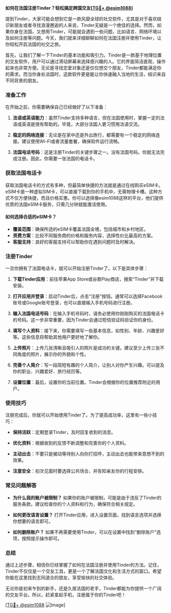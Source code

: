 **如何在法国注册Tinder？轻松搞定跨国交友[[TG💪+ @esim1088](https://t.me/s/esim1088)]**

提到Tinder，大家可能会想到它是一款风靡全球的社交软件，尤其是对于喜欢结识新朋友或者寻找浪漫邂逅的人来说，Tinder无疑是一个绝佳的选择。然而，如果你身在法国，又想用Tinder，可能就会遇到一些问题，比如语言、网络环境以及如何注册等问题。今天，我们就来详细聊聊如何在法国注册并使用Tinder，让你轻松开启法国的社交之旅。

首先，让我们了解一下Tinder的基本功能和吸引力。Tinder是一款基于地理位置的交友软件，用户可以通过滑动屏幕来选择感兴趣的人。它的界面简洁直观，操作起来也非常方便。无论是寻找恋爱对象还是仅仅想交个朋友，Tinder都能满足你的需求。而当你身处法国时，这款软件更是能让你快速融入当地的生活，结识来自不同背景的朋友。

### 准备工作

在开始之前，你需要确保自己已经做好了以下准备：

1. **法语或英语能力**：虽然Tinder支持多种语言，但在法国使用时，掌握一定的法语或英语是很有帮助的。毕竟，大部分法国人更习惯用法语交流。
   
2. **稳定的网络连接**：无论是在家中还是外出旅行，都需要有一个稳定的网络连接。建议使用Wi-Fi或者流量套餐，确保软件运行流畅。

3. **法国电话号码**：这是注册Tinder的关键步骤之一。没有法国号码，你就无法完成注册。因此，你需要一张法国的电话卡。

### 获取法国电话卡

获取法国电话卡的方式有多种，但最简单快捷的方法就是通过在线购买eSIM卡。eSIM卡是一种虚拟SIM卡，可以直接下载到你的手机中，无需物理卡槽。这种方式不仅方便快捷，而且价格实惠。你可以选择像esim1088这样的平台，他们提供优质的法国eSIM卡服务，只需几分钟就能激活使用。

#### 如何选择合适的eSIM卡？

- **覆盖范围**：确保所选的eSIM卡覆盖法国全境，包括城市和乡村地区。
- **资费方案**：比较不同服务商的价格和服务内容，选择性价比最高的方案。
- **客服支持**：良好的客服支持可以帮助你在遇到问题时及时解决。

### 注册Tinder

一旦你拥有了法国电话卡，就可以开始注册Tinder了。以下是具体步骤：

1. **下载Tinder应用**：前往苹果App Store或谷歌Play商店，搜索“Tinder”并下载安装。

2. **打开应用并登录**：启动Tinder后，点击“注册”按钮。通常可以选择Facebook账号或Google账号登录，也可以直接输入手机号码进行注册。

3. **输入法国电话号码**：在输入手机号码时，请务必使用你刚刚购买的法国电话卡的号码。这一步非常重要，因为Tinder会通过短信验证码验证你的身份。

4. **填写个人资料**：接下来，你需要填写一些基本信息，如性别、年龄、兴趣爱好等。这些信息将帮助其他用户更好地了解你。

5. **上传照片**：上传几张清晰且吸引人的照片是成功的关键。建议至少上传三张不同角度的照片，展示你的外貌和个性。

6. **完善个人简介**：写一段简短有趣的个人简介，让别人对你产生兴趣。可以提及你的职业、兴趣爱好、旅行经历等。

7. **设置位置**：最后，设置你的当前位置。Tinder会根据你的位置推荐附近的用户。

### 使用技巧

注册完成后，你就可以开始使用Tinder了。为了提高成功率，这里有一些小技巧：

- **保持活跃**：定期登录Tinder，及时回复收到的消息。
  
- **优化资料**：根据收到的反馈不断调整和完善你的个人资料。

- **主动出击**：不要只是被动等待别人向你打招呼，主动出击也能带来意想不到的效果。

- **注意安全**：初次见面时要选择公共场合，并告知亲友你的行程安排。

### 常见问题解答

- **为什么我的账户被限制？**
  如果你的账户被限制，可能是由于违反了Tinder的服务条款。建议检查你的个人资料和行为，确保符合相关规定。

- **如何更改语言设置？**
  打开Tinder应用，进入设置页面，找到语言选项并选择你想要的语言即可。

- **如何删除账户？**
  如果不再需要使用Tinder，可以在设置中找到“删除账户”选项，按照提示操作即可。

### 总结

通过上述步骤，相信你已经掌握了如何在法国注册并使用Tinder的方法。记住，Tinder不仅仅是一个交友工具，更是一个了解法国文化和生活方式的窗口。希望你能在这里找到志同道合的朋友，享受愉快的社交体验。

无论你是初来乍到的新手，还是久居法国的老手，Tinder都能为你提供一个广阔的交友平台。所以，赶紧拿起手机，注册属于你的Tinder吧！

[[TG💪+ @esim1088](https://t.me/s/esim1088) ![Image](https://i.postimg.cc/4NQfJmqS/Snipaste-2025-05-13-00-14-12.png)]
